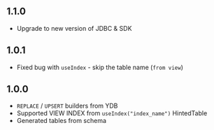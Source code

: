 ## 1.1.0 ##
- Upgrade to new version of JDBC & SDK

## 1.0.1 ##
- Fixed bug with `useIndex` - skip the table name (`from view`)

## 1.0.0 ##

- `REPLACE` / `UPSERT` builders from YDB
- Supported VIEW INDEX from `useIndex("index_name")` HintedTable
- Generated tables from schema
